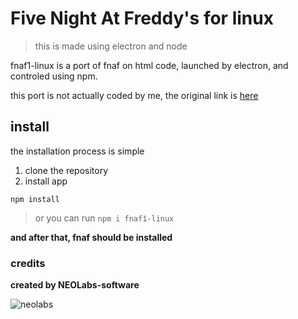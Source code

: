 # Five Night At Freddy's for linux

> this is made using electron and node

fnaf1-linux is a port of fnaf on html code, launched by electron, and controled using npm.

this port is not actually coded by me, the original link is [here](https://g.vseigru.net/scratch/app/?id=217819833&amp;turbo=false)

## install

the installation process is simple

1. clone the repository
2. install app
```
npm install
```

> or you can run
```npm i fnaf1-linux```

 **and after that, fnaf should be installed**

 ### credits

**created by NEOLabs-software**

![neolabs](https://github.com/NEOLabs-software/example-form-html/assets/101670923/7acb51d9-c48f-470a-9473-981358fb4865)

